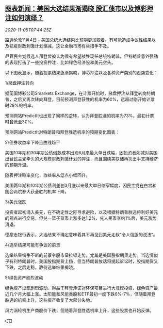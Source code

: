<!--1604564599000-->
[图表新闻：美国大选结果渐揭晓 股汇债市以及博彩押注如何演绎？](https://cn.reuters.com/article/graphic-us-vote-fin-market-1105-idCNKBS27L0OW)
------

<div><i>2020-11-05T07:44:25Z</i></div><p>路透伦敦11月4日 - 美国总统大选结果比预期更加胶着，有可能造成争议性结果以及抗疫财政刺激计划缩减，这让金融市场有些措手不及。</p><p>尽管民主党候选人拜登曾被认为很有希望战胜现任总统特朗普，但特朗普意外强劲的表现打击了一些投资押注，比如绿色经济股和美元空头。</p><p>以下图表显示，随着投票结果逐渐揭晓，博彩押注以及各种资产类别的走势变化：</p><p>1/赌盘押注转向</p><p>据英国博彩公司Smarkets Exchange，在计票开始时，赌盘押注从拜登转向特朗普，之后又再次转向拜登，目前预测拜登获胜的机率为60%，远超过刚开始计票时29%的机率。</p><p>预测网站PredictIt也出现了同样的逆转，认为拜登胜选的机率为73%，最初计票时曾低至30%。</p><p>预测网站PredictIt对特朗普和拜登胜选机率的预期变化图表：</p><p>2/债券收益率下降且曲线趋平</p><p>美国10年期和30年期公债借款成本出现6月来最大单日跌幅，因投资者削减对美国出台民主党牵头的大规模财政刺激计划的押注，而且围绕美联储再次出手支持经济的预期升温。</p><p>随着押注赔率变化，收益率从低点小幅回升。</p><p>美国两年期和10年期公债利差创3月底以来最大单日缩窄幅度，因民主党在白宫和国会两院都大获全胜的机率下降。</p><p>3/美元涨跌</p><p>投资者起初涌入美元，在不确定性之际寻求避险，以及根据特朗普胜选将利好美元的观点进行交易。但兑一篮子货币上涨多达1.2%、兑人民币涨约1%后，美元涨势消退。</p><p>德意志银行表示，大选结果不确定意味着其不再见到美元走软“令人信服的说法”。</p><p>4/选举结果可能有争议的前景</p><p>选举结果纷争不断的前景令股市呈拉锯走势，尤其是美国股指期货走势。当选情似乎有利特朗普时，美国股指期货上扬，但当特朗普放话将提起诉讼时，股指期货又下跌，之后走稳，静待选举结果揭晓。</p><p>5/绿色资产剧烈波动</p><p>绿色资产出现剧烈波动。得益于拜登承诺对环保项目进行大规模投资，绿色资产最近几个月大幅上涨。太阳能和风能类股和ETF最初一度下跌6%-7%，但随着拜登胜选的机率上升，这些资产收复了大部分失地。</p><p>风力涡轮机生产商股价下跌，但随着拜登胜选机率上升，这些股票也开始反弹。</p><p>(完)</p>
